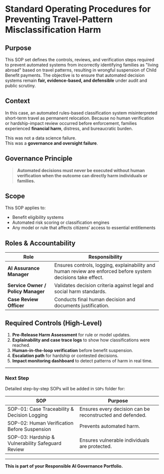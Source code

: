 # Standard Operating Procedures for Preventing Travel-Pattern Misclassification Harm

## Purpose
This SOP set defines the controls, reviews, and verification steps required to prevent automated systems from incorrectly identifying families as "living abroad" based on travel patterns, resulting in wrongful suspension of Child Benefit payments. The objective is to ensure that automated decision systems remain **fair, evidence-based, and defensible** under audit and public scrutiny.

## Context
In this case, an automated rules-based classification system misinterpreted short-term travel as permanent relocation. Because no human verification or hardship-impact review occurred before enforcement, families experienced **financial harm**, distress, and bureaucratic burden.

This was not a data science failure.  
This was a **governance and oversight failure**.

## Governance Principle
> **Automated decisions must never be executed without human verification when the outcome can directly harm individuals or families.**

## Scope
This SOP applies to:
- Benefit eligibility systems
- Automated risk scoring or classification engines
- Any model or rule that affects citizens’ access to essential entitlements

## Roles & Accountability
| Role | Responsibility |
|---|---|
| **AI Assurance Manager** | Ensures controls, logging, explainability and human review are enforced before system decisions take effect. |
| **Service Owner / Policy Manager** | Validates decision criteria against legal and social harm standards. |
| **Case Review Officer** | Conducts final human decision and documents justification. |

## Required Controls (High-Level)
1. **Pre-Release Harm Assessment** for rule or model updates.
2. **Explainability and case trace logs** to show how classifications were reached.
3. **Human-in-the-loop verification** before benefit suspension.
4. **Escalation path** for hardship or contested decisions.
5. **Impact monitoring dashboard** to detect patterns of harm in real time.

---

### Next Step
Detailed step-by-step SOPs will be added in `SOPs` folder for:

| SOP | Purpose |
|---|---|
| SOP-01: Case Traceability & Decision Logging | Ensures every decision can be reconstructed and defended. |
| SOP-02: Human Verification Before Suspension | Prevents automated harm. |
| SOP-03: Hardship & Vulnerability Safeguard Review | Ensures vulnerable individuals are protected. |

---

**This is part of your Responsible AI Governance Portfolio.**
